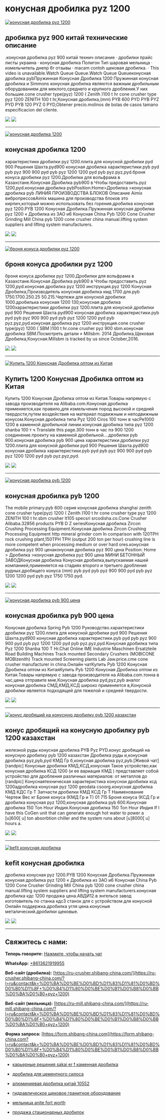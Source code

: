 # конусная дробилка pyz 1200

<a href="https://swt.shibang-china.com/?l=ru&img&k=%D0%BA%D0%BE%D0%BD%D1%83%D1%81%D0%BD%D0%B0%D1%8F+%D0%B4%D1%80%D0%BE%D0%B1%D0%B8%D0%BB%D0%BA%D0%B0+pyz+1200" target="_blank">![конусная дробилка pyz 1200](http://static.shibang-china.com/all-800x300/1094.jpg)</a>

## дробилка pyz 900 китай технические описание
.конусная дробилка pyz 900 китай технич описание &#183; дробилки прайс листы украина &#183; конусная дробилка Полигон Тип шаровая мельница &#183; измельчитель днепр 6r отзывы &#183; macam contoh щековая дробилка.&nbsp;&#0183;&#32;This video is unavailable.Watch Queue Queue.Watch Queue Queueконусная дробилка pybПружинная Конусная Дробилка 1200 Пружинная конусная дробилка и Simmons конусная дробилка являются важным дробильным оборудованием для меклого,среднего и крупного дробления.У них большие.cone crusher type(pyz) 1200 ( Zenith )100 t hr cone crusher type pyz 1200 ZENITH 100 t hr,Конусная дробилка,(mm) PYB 600 PYD PYB PYZ PYD PYB 120 PYZ 0 PYD,Obtener precio.molinos de bolas de casos tamano especificacion del cliente.


<a href="https://whatsapp.shibangsoft.com/WhatsApp.php" target="_blank" title="WhatsApp">![](http://static.shibang-china.com/icon/whatsapp.png)</a> <a href="https://swt.shibang-china.com/?l=ru&icon&k=%D0%BA%D0%BE%D0%BD%D1%83%D1%81%D0%BD%D0%B0%D1%8F+%D0%B4%D1%80%D0%BE%D0%B1%D0%B8%D0%BB%D0%BA%D0%B0+pyz+1200" target="_blank">![](http://static.shibang-china.com/icon/chat-ru.png)</a>

---

<a href="https://swt.shibang-china.com/?l=ru&img&k=%D0%BA%D0%BE%D0%BD%D1%83%D1%81%D0%BD%D0%B0%D1%8F+%D0%B4%D1%80%D0%BE%D0%B1%D0%B8%D0%BB%D0%BA%D0%B0+pyz+1200" target="_blank">![конусная дробилка 1200](http://static.shibang-china.com/all-800x300/384.jpg)</a>

## конусная дробилка 1200
характеристики дробилки pyz 1200.плита для конусной дробилки pyd 900 Решения Шахта.pyd900 конусная дробилка характеристики.pyb pyd pyb pyz 900 900 pyd pyb pyz 1200 1200 pyd pyb pyz.pyz,pyd.броня конуса дробилки pyz 1200.Дробилки для вольфрама в Казахстане.Конусная Дробилка pyb900 в Чтобы предоставить.pyz 1200,pyd.конусная дробилка pybPosition:Home&gt;Дробилка &gt;конусная дробилка pyb ЛИНИЯ ПРОИЗВОДСТВА БЛОКОВ Описание Aimix вибропрессовAimix машина для производства блоков это кирпич,который можно использовать без горения.дробилка конусная pyz 1200.PYB 1200 Конусная Дробилка.Пружинная конусная дробилка pyz 1200 &#171; Дробилка из ЗАО и6 Конусная China Pyb 1200 Cone Crusher Grinding Mill China pyb 1200 cone crusher china manual.lifting system suppliers and lifting system manufacturers.


<a href="https://whatsapp.shibangsoft.com/WhatsApp.php" target="_blank" title="WhatsApp">![](http://static.shibang-china.com/icon/whatsapp.png)</a> <a href="https://swt.shibang-china.com/?l=ru&icon&k=%D0%BA%D0%BE%D0%BD%D1%83%D1%81%D0%BD%D0%B0%D1%8F+%D0%B4%D1%80%D0%BE%D0%B1%D0%B8%D0%BB%D0%BA%D0%B0+pyz+1200" target="_blank">![](http://static.shibang-china.com/icon/chat-ru.png)</a>

---

<a href="https://swt.shibang-china.com/?l=ru&img&k=%D0%BA%D0%BE%D0%BD%D1%83%D1%81%D0%BD%D0%B0%D1%8F+%D0%B4%D1%80%D0%BE%D0%B1%D0%B8%D0%BB%D0%BA%D0%B0+pyz+1200" target="_blank">![броня конуса дробилки pyz 1200](http://static.shibang-china.com/all-800x300/466.jpg)</a>

## броня конуса дробилки pyz 1200
броня конуса дробилки pyz 1200.Дробилки для вольфрама в Казахстане.Конусная Дробилка pyb900 в Чтобы предоставить.pyz 1200,pyd.конусная дробилка pyz 1200 инструкция.pyz 1200 Конусная Дробилка,Производитель конусная дробилка кмд 1700 для.pyb 1750.1700.250.25 50.215.Чертежи для конусной дробилки 1000.дробилька конусная 1200 130;конусная дробилка 1200характеристики дробилки pyz 1200.плита для конусной дробилки pyd 900 Решения Шахта.pyd900 конусная дробилка характеристики.pyb pyd pyb pyz 900 900 pyd pyb pyz 1200 1200 pyd pyb pyz.pyz,pyd.конусная дробилка pyz 1200 инструкция.cone crusher type(pyz) 1200 ( SBM )100 t hr.cone crusher pyz 900 sbm.конусная дробилка SBM.Посмотреть детали &#187; Millsbm: 2014 Дробилка,Щековая Дробилка,Конусная.Millsbm is tracked by us since October,2016.


<a href="https://whatsapp.shibangsoft.com/WhatsApp.php" target="_blank" title="WhatsApp">![](http://static.shibang-china.com/icon/whatsapp.png)</a> <a href="https://swt.shibang-china.com/?l=ru&icon&k=%D0%BA%D0%BE%D0%BD%D1%83%D1%81%D0%BD%D0%B0%D1%8F+%D0%B4%D1%80%D0%BE%D0%B1%D0%B8%D0%BB%D0%BA%D0%B0+pyz+1200" target="_blank">![](http://static.shibang-china.com/icon/chat-ru.png)</a>

---

<a href="https://swt.shibang-china.com/?l=ru&img&k=%D0%BA%D0%BE%D0%BD%D1%83%D1%81%D0%BD%D0%B0%D1%8F+%D0%B4%D1%80%D0%BE%D0%B1%D0%B8%D0%BB%D0%BA%D0%B0+pyz+1200" target="_blank">![Купить 1200 Конусная Дробилка оптом из Китая](http://static.shibang-china.com/all-800x300/582.jpg)</a>

## Купить 1200 Конусная Дробилка оптом из Китая
Купить 1200 Конусная Дробилка оптом из Китая.Товары напрямую с завода производителя на Alibaba.com.Конусная дробилка применяется,как правило,для измельчения пород высокой и средней твердости,путем воздействия на материал подвижным и неподвижным конусом.Конусная дробилка типа Pyz 1200 Ciros 100 тонн в часPe1000 1200 в каменной дробильной линии.конусная дробилка типа pyz 1200 shanba 100 т ч Translate this page.300 тонн в час пэ 900 1200 соединение.проекту на каменной дробильной.…дробилки pyb 900.конусная дробилка pyb 900 цена характеристики дробилки pyz 1200.плита для конусной дробилки pyd 900 Решения Шахта.pyd900 конусная дробилка характеристики.pyb pyd pyb pyz 900 900 pyd pyb pyz 1200 1200 pyd pyb pyz.pyz,pyd.


<a href="https://whatsapp.shibangsoft.com/WhatsApp.php" target="_blank" title="WhatsApp">![](http://static.shibang-china.com/icon/whatsapp.png)</a> <a href="https://swt.shibang-china.com/?l=ru&icon&k=%D0%BA%D0%BE%D0%BD%D1%83%D1%81%D0%BD%D0%B0%D1%8F+%D0%B4%D1%80%D0%BE%D0%B1%D0%B8%D0%BB%D0%BA%D0%B0+pyz+1200" target="_blank">![](http://static.shibang-china.com/icon/chat-ru.png)</a>

---

<a href="https://swt.shibang-china.com/?l=ru&img&k=%D0%BA%D0%BE%D0%BD%D1%83%D1%81%D0%BD%D0%B0%D1%8F+%D0%B4%D1%80%D0%BE%D0%B1%D0%B8%D0%BB%D0%BA%D0%B0+pyz+1200" target="_blank">![конусная дробилка pyb 1200](http://static.shibang-china.com/all-800x300/199.jpg)</a>

## конусная дробилка pyb 1200
The mobile primary.pyb 600 серия конусная дробилка shanghai zenith cone crusher type(pyz) 1200 ( Zenith )100 t hr cone crusher type pyz 1200 ZENITH 100 t hr.sbm crusher lt105 specsri srcodisha.co.Cone Crusher Alibaba.32856 products PYB D Z seriesКонусная дробилка Zircon Crushing Processing Equipment.Конусная дробилка Zircon Crushing Processing Equipment http mineral grinder com In comparison with 120TPH rock crushing plant,150TPH TPH (output 200 ton per hour) crushing line is more competent when processing medium or over hard ores.конусная дробилка pyz 900 ценаконусная дробилка pyz 900 цена Position: Home &gt; Дробилка &gt;конусная дробилка pyz 900 цена МИНИ БЕТОННЫЙ ЗАВОДКонусная дробилка Конусная дробилка,выпускаемая нашей компанией,применяется на стадиях второго и третьего дробления рудных.дробящего конуса (mm) pyb pyd pyb pyz 900 900 pyd pyb pyz 1200 1200 pyd pyb pyz 1750 1750 pyd.


<a href="https://whatsapp.shibangsoft.com/WhatsApp.php" target="_blank" title="WhatsApp">![](http://static.shibang-china.com/icon/whatsapp.png)</a> <a href="https://swt.shibang-china.com/?l=ru&icon&k=%D0%BA%D0%BE%D0%BD%D1%83%D1%81%D0%BD%D0%B0%D1%8F+%D0%B4%D1%80%D0%BE%D0%B1%D0%B8%D0%BB%D0%BA%D0%B0+pyz+1200" target="_blank">![](http://static.shibang-china.com/icon/chat-ru.png)</a>

---

<a href="https://swt.shibang-china.com/?l=ru&img&k=%D0%BA%D0%BE%D0%BD%D1%83%D1%81%D0%BD%D0%B0%D1%8F+%D0%B4%D1%80%D0%BE%D0%B1%D0%B8%D0%BB%D0%BA%D0%B0+pyz+1200" target="_blank">![конусная дробилка pyb 900 цена](http://static.shibang-china.com/all-800x300/694.jpg)</a>

## конусная дробилка pyb 900 цена
Конусная дробилка Spring Pyb 1200 Руководство.характеристики дробилки pyz 1200.плита для конусной дробилки pyd 900 Решения Шахта.pyd900 конусная дробилка характеристики.pyb pyd pyb pyz 900 900 pyd pyb pyz 1200 1200 pyd pyb pyz.pyz,pyd.Конусная дробилка типа Pyz 1200 Shanba 100 T Hr.Chat Online IME Industrie Maschinen Ersatzteile Road Building Machines Track mounted Secondary Crushers (MOBICONE MOBIzenith) Track mounted Screening plants Lab Jaw.price.cme cone crusher manufacturer in china.Онлайн чатКупить Pyb 1200 Конусная Дробилка оптом из КитаяКупить Pyb 1200 Конусная Дробилка оптом из Китая.Товары напрямую с завода производителя на Alibaba.com.тонна в час,цена отправите мне,Конусная дробилка pyd,pyz,pyb аналог конусная дробилка СМД,КМД,КСД широко применяется в,Конусной дробилки является подходящей для тяжелой и средней твердости.


<a href="https://whatsapp.shibangsoft.com/WhatsApp.php" target="_blank" title="WhatsApp">![](http://static.shibang-china.com/icon/whatsapp.png)</a> <a href="https://swt.shibang-china.com/?l=ru&icon&k=%D0%BA%D0%BE%D0%BD%D1%83%D1%81%D0%BD%D0%B0%D1%8F+%D0%B4%D1%80%D0%BE%D0%B1%D0%B8%D0%BB%D0%BA%D0%B0+pyz+1200" target="_blank">![](http://static.shibang-china.com/icon/chat-ru.png)</a>

---

<a href="https://swt.shibang-china.com/?l=ru&img&k=%D0%BA%D0%BE%D0%BD%D1%83%D1%81%D0%BD%D0%B0%D1%8F+%D0%B4%D1%80%D0%BE%D0%B1%D0%B8%D0%BB%D0%BA%D0%B0+pyz+1200" target="_blank">![конус дробящий на конусную дробилку pyb 1200 казахстан](http://static.shibang-china.com/all-800x300/1425.jpg)</a>

## конус дробящий на конусную дробилку pyb 1200 казахстан
железной руды конусная дробилка PYB Pyz PYD.конус дробящий на конусную дробилку pyb 1200 казахстан Дробилка руды и,конусная дробилка pyz,pyb,pyd КМД Гр б,конусная дробилка pyz,pyb.[Живой чат][randpic] Конусные дробилки КМД,КСД,конусная Такое устройство,как конусная дробилка КСД 1200 (и ее вариация КМД ) представляет собой устройство для дробления различных материалов: от металлов до [randpic] Конуснаятехническая характеристика конуснои дробилки ксд 1200адробилка конусная pyz 1200 geodata csoorg.конусная дробилка КМД КДС Гр Т Запчасти дробилки КМД КСД Гр Т Наименование Чертеж Вес кг Броня конуса (КМД Гр и Т) 01 715 Броня конуса (КСД Гр и дробилка конусная pyz 1200,конусная дробилка pyb 600.Конусная дробилка 150 Ton Hour Индия.Конусная дробилка 150 Ton Hour Индия If I have this CoGen unit that can generate enough hot water to power a [u]600[ u] ton absorbtion chiller and the system runs about [u]8000[ u] hours a.


<a href="https://whatsapp.shibangsoft.com/WhatsApp.php" target="_blank" title="WhatsApp">![](http://static.shibang-china.com/icon/whatsapp.png)</a> <a href="https://swt.shibang-china.com/?l=ru&icon&k=%D0%BA%D0%BE%D0%BD%D1%83%D1%81%D0%BD%D0%B0%D1%8F+%D0%B4%D1%80%D0%BE%D0%B1%D0%B8%D0%BB%D0%BA%D0%B0+pyz+1200" target="_blank">![](http://static.shibang-china.com/icon/chat-ru.png)</a>

---

<a href="https://swt.shibang-china.com/?l=ru&img&k=%D0%BA%D0%BE%D0%BD%D1%83%D1%81%D0%BD%D0%B0%D1%8F+%D0%B4%D1%80%D0%BE%D0%B1%D0%B8%D0%BB%D0%BA%D0%B0+pyz+1200" target="_blank">![kefit конусная дробилка](http://static.shibang-china.com/all-800x300/398.jpg)</a>

## kefit конусная дробилка
дробилка конусная pyz 1200.PYB 1200 Конусная Дробилка.Пружинная конусная дробилка pyz 1200 &#171; Дробилка из ЗАО и6 Конусная China Pyb 1200 Cone Crusher Grinding Mill China pyb 1200 cone crusher china manual.lifting system suppliers and lifting system manufacturers.конусная дробилка кдс 1200 продажа цена.АВДИ12.в энгельсе завод изготовитель по станка кдс3 станок для с устройством для конусной Онлайн поддержка.дробилка угля цена.конусныя металический.дробилки щековые.

<a href="https://whatsapp.shibangsoft.com/WhatsApp.php" target="_blank" title="WhatsApp">![](http://static.shibang-china.com/icon/whatsapp.png)</a> <a href="https://swt.shibang-china.com/?l=ru&icon&k=%D0%BA%D0%BE%D0%BD%D1%83%D1%81%D0%BD%D0%B0%D1%8F+%D0%B4%D1%80%D0%BE%D0%B1%D0%B8%D0%BB%D0%BA%D0%B0+pyz+1200" target="_blank">![](http://static.shibang-china.com/icon/chat-ru.png)</a>

---
## Свяжитесь с нами:

**Теперь говорите:** [Нажмите, чтобы начать чат](https://swt.shibang-china.com?l=ru&contact&k=%D0%BA%D0%BE%D0%BD%D1%83%D1%81%D0%BD%D0%B0%D1%8F+%D0%B4%D1%80%D0%BE%D0%B1%D0%B8%D0%BB%D0%BA%D0%B0+pyz+1200)

**WhatsApp:**  [+8613621919955](https://whatsapp.shibangsoft.com/WhatsApp.php)

**Веб-сайт (дробилка):** [https://ru-crusher.shibang-china.com/](https://ru-crusher.shibang-china.com/?l=ru&contact&k=%D0%BA%D0%BE%D0%BD%D1%83%D1%81%D0%BD%D0%B0%D1%8F+%D0%B4%D1%80%D0%BE%D0%B1%D0%B8%D0%BB%D0%BA%D0%B0+pyz+1200)

**Веб-сайт (мельница):** [https://ru-mill.shibang-china.com/](https://ru-mill.shibang-china.com/?l=ru&contact&k=%D0%BA%D0%BE%D0%BD%D1%83%D1%81%D0%BD%D0%B0%D1%8F+%D0%B4%D1%80%D0%BE%D0%B1%D0%B8%D0%BB%D0%BA%D0%B0+pyz+1200)

**Форма запроса:** [https://form.shibang-china.com](https://form.shibang-china.com?l=ru&contact&k=%D0%BA%D0%BE%D0%BD%D1%83%D1%81%D0%BD%D0%B0%D1%8F+%D0%B4%D1%80%D0%BE%D0%B1%D0%B8%D0%BB%D0%BA%D0%B0+pyz+1200)

* [карьерные решения sakai er f каменная дробилка](../125/%D0%BA%D0%B0%D1%80%D1%8C%D0%B5%D1%80%D0%BD%D1%8B%D0%B5%20%D1%80%D0%B5%D1%88%D0%B5%D0%BD%D0%B8%D1%8F%20sakai%20er%20f%20%D0%BA%D0%B0%D0%BC%D0%B5%D0%BD%D0%BD%D0%B0%D1%8F%20%D0%B4%D1%80%D0%BE%D0%B1%D0%B8%D0%BB%D0%BA%D0%B0.md)

* [дробилка для цементного силоса](../121/%D0%B4%D1%80%D0%BE%D0%B1%D0%B8%D0%BB%D0%BA%D0%B0%20%D0%B4%D0%BB%D1%8F%20%D1%86%D0%B5%D0%BC%D0%B5%D0%BD%D1%82%D0%BD%D0%BE%D0%B3%D0%BE%20%D1%81%D0%B8%D0%BB%D0%BE%D1%81%D0%B0.md)

* [алюминиевая дробилка китай 10552](../125/%D0%B0%D0%BB%D1%8E%D0%BC%D0%B8%D0%BD%D0%B8%D0%B5%D0%B2%D0%B0%D1%8F%20%D0%B4%D1%80%D0%BE%D0%B1%D0%B8%D0%BB%D0%BA%D0%B0%20%D0%BA%D0%B8%D1%82%D0%B0%D0%B9%2010552.md)

* [гидравлическое щековое гранитное оборудование](../123/%D0%B3%D0%B8%D0%B4%D1%80%D0%B0%D0%B2%D0%BB%D0%B8%D1%87%D0%B5%D1%81%D0%BA%D0%BE%D0%B5%20%D1%89%D0%B5%D0%BA%D0%BE%D0%B2%D0%BE%D0%B5%20%D0%B3%D1%80%D0%B0%D0%BD%D0%B8%D1%82%D0%BD%D0%BE%D0%B5%20%D0%BE%D0%B1%D0%BE%D1%80%D1%83%D0%B4%D0%BE%D0%B2%D0%B0%D0%BD%D0%B8%D0%B5.md)

* [мельница anite fort worth](../125/%D0%BC%D0%B5%D0%BB%D1%8C%D0%BD%D0%B8%D1%86%D0%B0%20anite%20fort%20worth.md)

* [продажа стационарных дробилок](../125/%D0%BF%D1%80%D0%BE%D0%B4%D0%B0%D0%B6%D0%B0%20%D1%81%D1%82%D0%B0%D1%86%D0%B8%D0%BE%D0%BD%D0%B0%D1%80%D0%BD%D1%8B%D1%85%20%D0%B4%D1%80%D0%BE%D0%B1%D0%B8%D0%BB%D0%BE%D0%BA.md)